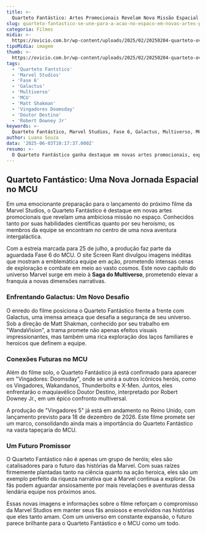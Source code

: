 ```yaml
---
title: >-
  Quarteto Fantástico: Artes Promocionais Revelam Nova Missão Espacial no MCU
slug: quarteto-fantastico-se-une-para-a-acao-no-espaco-em-novas-artes-promocionais
categoria: Filmes
midia: >-
  https://ovicio.com.br/wp-content/uploads/2025/02/20250204-quarteto-ovicio.jpg
tipoMidia: imagem
thumb: >-
  https://ovicio.com.br/wp-content/uploads/2025/02/20250204-quarteto-ovicio.jpg
tags:
  - 'Quarteto Fantstico'
  - 'Marvel Studios'
  - 'Fase 6'
  - 'Galactus'
  - 'Multiverso'
  - 'MCU'
  - 'Matt Shakman'
  - 'Vingadores Doomsday'
  - 'Doutor Destino'
  - 'Robert Downey Jr'
keywords: >-
  Quarteto Fantástico, Marvel Studios, Fase 6, Galactus, Multiverso, MCU, Matt Shakman, Vingadores: Doomsday, Doutor Destino, Robert Downey Jr.
author: Luana Souza
data: '2025-06-03T10:17:37.000Z'
resumo: >-
  O Quarteto Fantástico ganha destaque em novas artes promocionais, explorando sua mais recente missão em meio às estrelas no próximo filme da Marvel Studios. A equipe se prepara para enfrentar uma ameaça intergaláctica enquanto se firma como peça-chave no futuro do MCU.
---
```


## Quarteto Fantástico: Uma Nova Jornada Espacial no MCU

Em uma emocionante preparação para o lançamento do próximo filme da Marvel Studios, o Quarteto Fantástico é destaque em novas artes promocionais que revelam uma ambiciosa missão no espaço. Conhecidos tanto por suas habilidades científicas quanto por seu heroísmo, os membros da equipe se encontram no centro de uma nova aventura intergaláctica.

Com a estreia marcada para 25 de julho, a produção faz parte da aguardada Fase 6 do MCU. O site Screen Rant divulgou imagens inéditas que mostram a emblemática equipe em ação, prometendo intensas cenas de exploração e combate em meio ao vasto cosmos. Este novo capítulo do universo Marvel surge em meio à **Saga do Multiverso**, prometendo elevar a franquia a novas dimensões narrativas.

### Enfrentando Galactus: Um Novo Desafio

O enredo do filme posiciona o Quarteto Fantástico frente a frente com Galactus, uma imensa ameaça que desafia a segurança de seu universo. Sob a direção de Matt Shakman, conhecido por seu trabalho em "WandaVision", a trama promete não apenas efeitos visuais impressionantes, mas também uma rica exploração dos laços familiares e heroicos que definem a equipe.

### Conexões Futuras no MCU

Além do filme solo, o Quarteto Fantástico já está confirmado para aparecer em "Vingadores: Doomsday", onde se unirá a outros icônicos heróis, como os Vingadores, Wakandanos, Thunderbolts e X-Men. Juntos, eles enfrentarão o maquiavélico Doutor Destino, interpretado por Robert Downey Jr., em um épico confronto multiversal.

A produção de "Vingadores 5" já está em andamento no Reino Unido, com lançamento previsto para 18 de dezembro de 2026. Este filme promete ser um marco, consolidando ainda mais a importância do Quarteto Fantástico na vasta tapeçaria do MCU.

### Um Futuro Promissor

O Quarteto Fantástico não é apenas um grupo de heróis; eles são catalisadores para o futuro das histórias da Marvel. Com suas raízes firmemente plantadas tanto na ciência quanto na ação heroica, eles são um exemplo perfeito da riqueza narrativa que a Marvel continua a explorar. Os fãs podem aguardar ansiosamente por mais revelações e aventuras dessa lendária equipe nos próximos anos.

Essas novas imagens e informações sobre o filme reforçam o compromisso da Marvel Studios em manter seus fãs ansiosos e envolvidos nas histórias que eles tanto amam. Com um universo em constante expansão, o futuro parece brilhante para o Quarteto Fantástico e o MCU como um todo.